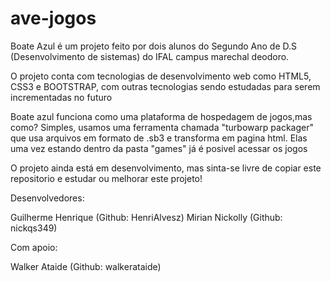 # ave-jogos
Boate Azul é um projeto feito por dois alunos do Segundo Ano de D.S (Desenvolvimento de sistemas) do IFAL campus marechal deodoro.

O projeto conta com tecnologias de desenvolvimento web como HTML5, CSS3 e BOOTSTRAP, com outras tecnologias sendo estudadas para serem incrementadas no futuro

Boate azul funciona como uma plataforma de hospedagem de jogos,mas como?
Simples, usamos uma ferramenta chamada "turbowarp packager" que usa arquivos em formato de .sb3 e transforma em pagina html.
Elas uma vez estando dentro da pasta "games" já é posivel acessar os jogos

O projeto ainda está em desenvolvimento, mas sinta-se livre de copiar este repositorio e estudar ou melhorar este projeto!

Desenvolvedores: 

Guilherme Henrique (Github: HenriAlvesz)
Mirian Nickolly (Github: nickqs349)

Com apoio:

Walker Ataide (Github: walkerataide)
